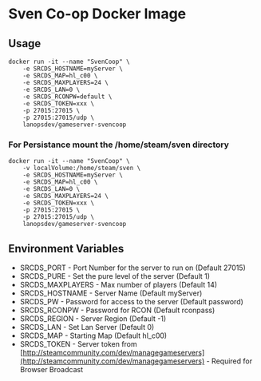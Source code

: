 # Sven Co-op Docker Image

## Usage

```
docker run -it --name "SvenCoop" \
    -e SRCDS_HOSTNAME=myServer \
    -e SRCDS_MAP=hl_c00 \
    -e SRCDS_MAXPLAYERS=24 \
    -e SRCDS_LAN=0 \
    -e SRCDS_RCONPW=default \
    -e SRCDS_TOKEN=xxx \
    -p 27015:27015 \
    -p 27015:27015/udp \
    lanopsdev/gameserver-svencoop
```

### For Persistance mount the /home/steam/sven directory

```
docker run -it --name "SvenCoop" \
    -v localVolume:/home/steam/sven \
    -e SRCDS_HOSTNAME=myServer \
    -e SRCDS_MAP=hl_c00 \
    -e SRCDS_LAN=0 \
    -e SRCDS_MAXPLAYERS=24 \
    -e SRCDS_TOKEN=xxx \
    -p 27015:27015 \
    -p 27015:27015/udp \
    lanopsdev/gameserver-svencoop
```


## Environment Variables

* SRCDS_PORT - Port Number for the server to run on (Default 27015)
* SRCDS_PURE - Set the pure level of the server (Default 1)
* SRCDS_MAXPLAYERS - Max number of players (Default 14)
* SRCDS_HOSTNAME - Server Name (Default myServer)
* SRCDS_PW - Password for access to the server (Default password)
* SRCDS_RCONPW - Password for RCON (Default rconpass)
* SRCDS_REGION - Server Region (Default -1)
* SRCDS_LAN - Set Lan Server (Default 0)
* SRCDS_MAP - Starting Map (Default hl_c00)
* SRCDS_TOKEN - Server token from [http://steamcommunity.com/dev/managegameservers](http://steamcommunity.com/dev/managegameservers) - Required for Browser Broadcast